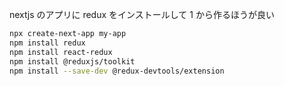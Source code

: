 nextjs のアプリに redux をインストールして 1 から作るほうが良い

```bash
npx create-next-app my-app
npm install redux
npm install react-redux
npm install @reduxjs/toolkit
npm install --save-dev @redux-devtools/extension
```
